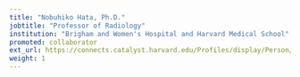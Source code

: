 ```yaml
---
title: "Nobuhiko Hata, Ph.D."
jobtitle: "Professor of Radiology"
institution: "Brigham and Women's Hospital and Harvard Medical School"
promoted: collaborator
ext_url: https://connects.catalyst.harvard.edu/Profiles/display/Person/55352
weight: 1
---
```



